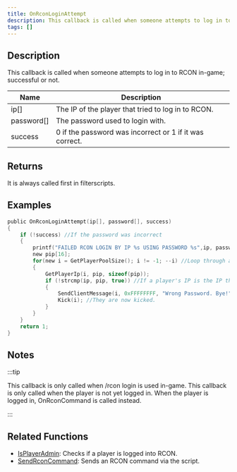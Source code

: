 ```yaml
---
title: OnRconLoginAttempt
description: This callback is called when someone attempts to log in to RCON in-game; successful or not.
tags: []
---
```


<VersionWarn name='callback' version='SA-MP 0.3a' />

## Description

This callback is called when someone attempts to log in to RCON in-game; successful or not.

| Name       | Description                                             |
| ---------- | ------------------------------------------------------- |
| ip[]       | The IP of the player that tried to log in to RCON.      |
| password[] | The password used to login with.                        |
| success    | 0 if the password was incorrect or 1 if it was correct. |

## Returns

It is always called first in filterscripts.

## Examples

```c
public OnRconLoginAttempt(ip[], password[], success)
{
    if (!success) //If the password was incorrect
    {
        printf("FAILED RCON LOGIN BY IP %s USING PASSWORD %s",ip, password);
        new pip[16];
        for(new i = GetPlayerPoolSize(); i != -1; --i) //Loop through all players
        {
            GetPlayerIp(i, pip, sizeof(pip));
            if (!strcmp(ip, pip, true)) //If a player's IP is the IP that failed the login
            {
                SendClientMessage(i, 0xFFFFFFFF, "Wrong Password. Bye!"); //Send a message
                Kick(i); //They are now kicked.
            }
        }
    }
    return 1;
}
```

## Notes

:::tip

This callback is only called when /rcon login is used in-game. This callback is only called when the player is not yet logged in. When the player is logged in, OnRconCommand is called instead.

:::

## Related Functions

- [IsPlayerAdmin](../functions/IsPlayerAdmin): Checks if a player is logged into RCON.
- [SendRconCommand](../functions/SendRconCommand): Sends an RCON command via the script.
